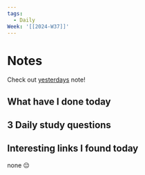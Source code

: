 ```yaml
---
tags:
  - Daily
Week: '[[2024-W37]]'
---
```

# Notes
Check out [yesterdays](2024-09-11) note!
## What have I done today
## 3 Daily study questions

## Interesting links I found today
none 😔